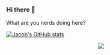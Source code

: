 ### Hi there 👋

What are you nerds doing here?

[![Jacob's GitHub stats](https://github-readme-stats.vercel.app/api?username=jacobhjkim)](https://github.com/anuraghazra/github-readme-stats)

<p align="center">
  <a href="https://twitter.com/intent/follow?screen_name=jacobhjkim&tw_p=followbutton"><img src="https://img.shields.io/twitter/follow/jacobhjkim?label=%40jacobhjkim&style=social"></a>
</p>
